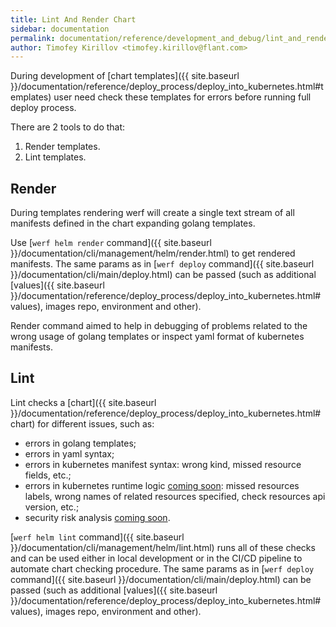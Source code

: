 ```yaml
---
title: Lint And Render Chart
sidebar: documentation
permalink: documentation/reference/development_and_debug/lint_and_render_chart.html
author: Timofey Kirillov <timofey.kirillov@flant.com>
---
```


During development of [chart templates]({{ site.baseurl }}/documentation/reference/deploy_process/deploy_into_kubernetes.html#templates) user need check these templates for errors before running full deploy process.

There are 2 tools to do that:

 1. Render templates.
 2. Lint templates.

## Render

During templates rendering werf will create a single text stream of all manifests defined in the chart expanding golang templates.

Use [`werf helm render` command]({{ site.baseurl }}/documentation/cli/management/helm/render.html) to get rendered manifests. The same params as in [`werf deploy` command]({{ site.baseurl }}/documentation/cli/main/deploy.html) can be passed (such as additional [values]({{ site.baseurl }}/documentation/reference/deploy_process/deploy_into_kubernetes.html#values), images repo, environment and other).

Render command aimed to help in debugging of problems related to the wrong usage of golang templates or inspect yaml format of kubernetes manifests.

## Lint

Lint checks a [chart]({{ site.baseurl }}/documentation/reference/deploy_process/deploy_into_kubernetes.html#chart) for different issues, such as:
 * errors in golang templates;
 * errors in yaml syntax;
 * errors in kubernetes manifest syntax: wrong kind, missed resource fields, etc.;
 * errors in kubernetes runtime logic [coming soon](https://github.com/flant/werf/issues/1187): missed resources labels, wrong names of related resources specified, check resources api version, etc.;
 * security risk analysis [coming soon](https://github.com/flant/werf/issues/1317).

[`werf helm lint` command]({{ site.baseurl }}/documentation/cli/management/helm/lint.html) runs all of these checks and can be used either in local development or in the CI/CD pipeline to automate chart checking procedure. The same params as in [`werf deploy` command]({{ site.baseurl }}/documentation/cli/main/deploy.html) can be passed (such as additional [values]({{ site.baseurl }}/documentation/reference/deploy_process/deploy_into_kubernetes.html#values), images repo, environment and other).
